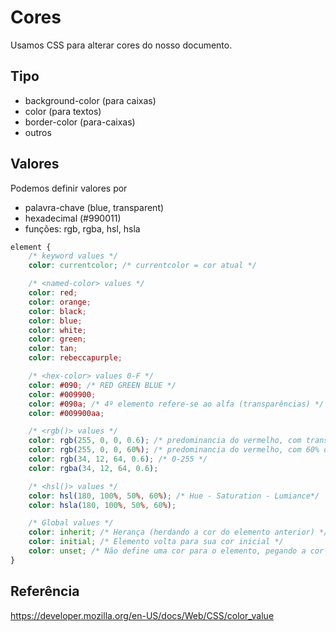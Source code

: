# Cores

Usamos CSS para alterar cores do nosso documento.

## Tipo

* background-color (para caixas)
* color (para textos)
* border-color (para-caixas)
* outros

## Valores

Podemos definir valores por

* palavra-chave (blue, transparent)
* hexadecimal (#990011)
* funções: rgb, rgba, hsl, hsla

```css
element {
    /* keyword values */
    color: currentcolor; /* currentcolor = cor atual */ 

    /* <named-color> values */
    color: red;
    color: orange;
    color: black;
    color: blue;
    color: white;
    color: green;
    color: tan;
    color: rebeccapurple;

    /* <hex-color> values 0-F */
    color: #090; /* RED GREEN BLUE */
    color: #009900;
    color: #090a; /* 4º elemento refere-se ao alfa (transparências) */
    color: #009900aa;

    /* <rgb()> values */
    color: rgb(255, 0, 0, 0.6); /* predominancia do vermelho, com transparência */
    color: rgb(255, 0, 0, 60%); /* predominancia do vermelho, com 60% de transparência */
    color: rgb(34, 12, 64, 0.6); /* 0-255 */
    color: rgba(34, 12, 64, 0.6);

    /* <hsl()> values */
    color: hsl(180, 100%, 50%, 60%); /* Hue - Saturation - Lumiance*/
    color: hsla(180, 100%, 50%, 60%);

    /* Global values */
    color: inherit; /* Herança (herdando a cor do elemento anterior) */
    color: initial; /* Elemento volta para sua cor inicial */ 
    color: unset; /* Não define uma cor para o elemento, pegando a cor do contexto que ele se encontra */
}
```

## Referência

https://developer.mozilla.org/en-US/docs/Web/CSS/color_value